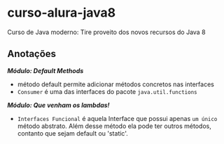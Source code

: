 # curso-alura-java8
Curso de Java moderno: Tire proveito dos novos recursos do Java 8

## Anotações
***Módulo: Default Methods***
- método default permite adicionar métodos concretos nas interfaces
- `Consumer` é uma das interfaces do pacote `java.util.functions`

***Módulo: Que venham os lambdas!***
- `Interfaces Funcional` é aquela Interface que possui apenas `um único` método abstrato. Além desse método ela pode ter outros métodos, contanto que sejam default ou 'static'.
